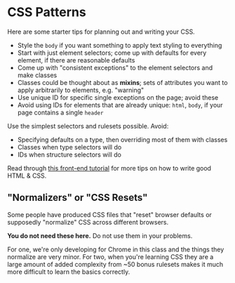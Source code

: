 # CSS Patterns
Here are some starter tips for planning out and writing your CSS.

* Style the `body` if you want something to apply text styling to everything
* Start with just element selectors; come up with defaults for every element, if there are reasonable defaults
* Come up with "consistent exceptions" to the element selectors and make classes
* Classes could be thought about as **mixins**; sets of attributes you want to apply arbitrarily to elements, e.g. "warning"
* Use unique ID for specific single exceptions on the page; avoid these
* Avoid using IDs for elements that are already unique: `html`, `body`, if your page contains a single `header`

Use the simplest selectors and rulesets possible.
Avoid:
* Specifying defaults on a type, then overriding most of them with classes
* Classes when type selectors will do
* IDs when structure selectors will do

Read through [this front-end tutorial](http://learn.shayhowe.com/html-css/writing-your-best-code/) for more tips on how to write good HTML & CSS.

## "Normalizers" or "CSS Resets"
Some people have produced CSS files that "reset" browser defaults or supposedly "normalize" CSS across different browsers.

**You do not need these here.**
Do not use them in your problems.

For one, we're only developing for Chrome in this class and the things they normalize are very minor.
For two, when you're learning CSS they are a large amount of added complexity from ~50 bonus rulesets makes it much more difficult to learn the basics correctly.
